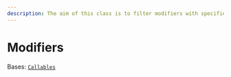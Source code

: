 ```yaml
---
description: The aim of this class is to filter modifiers with specified properties.
---
```


# Modifiers

Bases: [`Callables`](../callables/)
